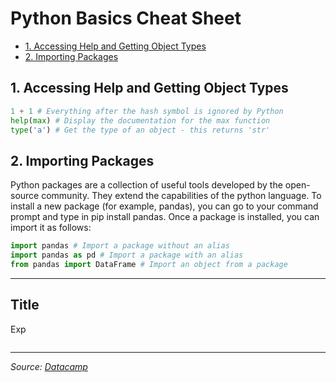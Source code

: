 # Python Basics Cheat Sheet

* [1. Accessing Help and Getting Object Types](#1-accessing-help-and-getting-object-types)
* [2. Importing Packages](#2-importing-packages)

## 1. Accessing Help and Getting Object Types
```python
1 + 1 # Everything after the hash symbol is ignored by Python
help(max) # Display the documentation for the max function
type('a') # Get the type of an object - this returns 'str'
```

## 2. Importing Packages
Python packages are a collection of useful tools developed by the open-source community. They extend the capabilities of the python language. To install a new package (for example, pandas), you can go to your command prompt and type in pip install pandas. Once a package is installed, you can import it as follows:
```python
import pandas # Import a package without an alias
import pandas as pd # Import a package with an alias
from pandas import DataFrame # Import an object from a package
```

---

## Title
Exp
```python

```

---

_Source: [Datacamp](https://media.datacamp.com/legacy/image/upload/v1694526244/Marketing/Blog/Python_Basics_Cheat_Sheet-updated.pdf)_
